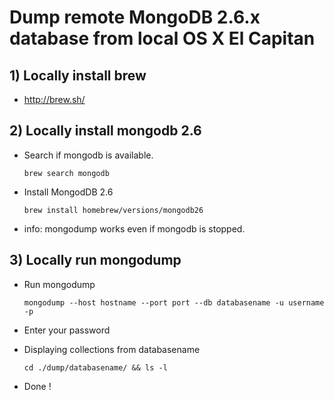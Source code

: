 
# Dump remote MongoDB 2.6.x database from local OS X El Capitan

## 1) Locally install brew
- http://brew.sh/

## 2) Locally install mongodb 2.6
- Search if mongodb is available.

  ```{r, engine='bash', count_lines}
  brew search mongodb
  ```
- Install MongodDB 2.6

  ```{r, engine='bash', count_lines}
  brew install homebrew/versions/mongodb26
  ```
- info: mongodump works even if mongodb is stopped.

## 3) Locally run mongodump
- Run mongodump

  ```{r, engine='bash', count_lines}
  mongodump --host hostname --port port --db databasename -u username -p
  ```
- Enter your password
- Displaying collections from databasename

  ```{r, engine='bash', count_lines}
  cd ./dump/databasename/ && ls -l
  ```
- Done !
